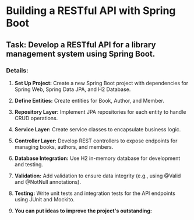 # Building a RESTful API with Spring Boot

## Task: Develop a RESTful API for a library management system using Spring Boot.

### Details:

1. **Set Up Project:** Create a new Spring Boot project with dependencies for Spring Web, Spring Data JPA, and H2 Database.

2. **Define Entities:** Create entities for Book, Author, and Member.

3. **Repository Layer:** Implement JPA repositories for each entity to handle CRUD operations.

4. **Service Layer:** Create service classes to encapsulate business logic.

5. **Controller Layer:** Develop REST controllers to expose endpoints for managing books, authors, and members.

6. **Database Integration:** Use H2 in-memory database for development and testing.

7. **Validation:** Add validation to ensure data integrity (e.g., using @Valid and @NotNull annotations).

8. **Testing:** Write unit tests and integration tests for the API endpoints using JUnit and Mockito.

9. **You can put ideas to improve the project's outstanding:**
